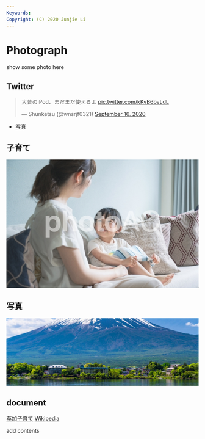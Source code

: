 ```yaml
---
Keywords:
Copyright: (C) 2020 Junjie Li
---
```


# Photograph

show some photo here

## Twitter

<blockquote class="twitter-tweet" data-theme="dark"><p lang="ja" dir="ltr">大昔のiPod、まだまだ使えるよ <a href="https://t.co/kKvB6bvLdL">pic.twitter.com/kKvB6bvLdL</a></p>&mdash; Shunketsu (@wnsrjf0321) <a href="https://twitter.com/wnsrjf0321/status/1306233075773222913?ref_src=twsrc%5Etfw">September 16, 2020</a></blockquote> <script async src="https://platform.twitter.com/widgets.js" charset="utf-8"></script>

* [写真](#edu)

## 子育て

![Education](./img1.jpg)

## <span id="edu">写真</span>

![](img2.jpg)

## document

[草加子育て](bokkurunn.pdf)
[Wikipedia](https://ja.wikipedia.org/wiki/子育て)

add contents

